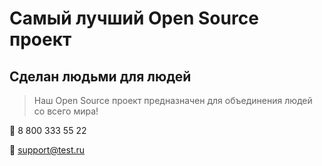 # Самый лучший Open Source проект

## Сделан людьми для людей

> Наш Open Source проект предназначен для объединения людей со всего мира!


:calling: 8 800 333 55 22

:envelope_with_arrow: support@test.ru
